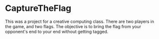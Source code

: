 # CaptureTheFlag
This was a project for a creative computing class. There are two players in the game, and two flags. The objective is to bring the flag from your opponent's end to your end without getting tagged. 
